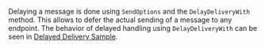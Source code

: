 
Delaying a message is done using `SendOptions` and the `DelayDeliveryWith` method. This allows to defer the actual sending of a message to any endpoint. The behavior of delayed handling using `DelayDeliveryWith` can be seen in [Delayed Delivery Sample](/samples/delayed-delivery).